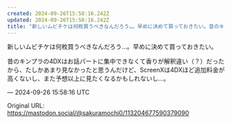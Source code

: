 ```yaml
---
created: 2024-09-26T15:58:16.242Z
updated: 2024-09-26T15:58:16.242Z
title: "新しいムビチケは何枚買うべきなんだろう…。早めに決めて買っておきたい。昔のキンプ[...]"
---
```


<p>新しいムビチケは何枚買うべきなんだろう…。早めに決めて買っておきたい。</p><p>昔のキンプラの4DXはお話パートに集中できなくて香りが解釈違い（？）だったから、たしかあまり見なかったと思うんだけど、ScreenXは4DXほど追加料金が高くないし、また予想以上に見たくなるかもしれないし…。</p>

&mdash; 2024-09-26 15:58:16 UTC

Original URL: https://mastodon.social/@sakuramochi0/113204677590379090
